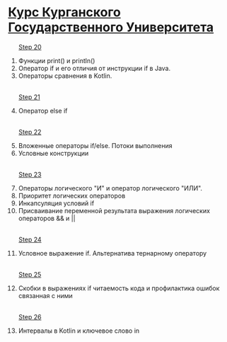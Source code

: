 <h1 text-size="12px"><a href="http://it.kgsu.ru/Kotlin/oglav.html">Курс Курганского Государственного Университета</a></h1>

<ol>

<a href="http://it.kgsu.ru/Kotlin/kotlin020.html">Step 20</a>

<li>Функции print() и println()</li>
<li>Оператор if и его отличия от инструкции if в Java.</li>
<li>Операторы сравнения в Kotlin.</li></br>


<a href="http://it.kgsu.ru/Kotlin/kotlin021.html">Step 21</a>

 <li>Оператор else if</li></br>
 
 <a href="http://it.kgsu.ru/Kotlin/kotlin022.html">Step 22</a>
 
 <li>Вложенные операторы if/else. Потоки выполнения</li>
 <li>Условные конструкции</li></br>
 
 <a href="http://it.kgsu.ru/Kotlin/kotlin023.html">Step 23</a>
 
 <li>Операторы логического "И" и оператор логического "ИЛИ".</li>
 <li>Приоритет логических операторов</li>
 <li>Инкапсуляция условий if</li>
 <li>Присваивание переменной результата выражения логических операторов && и ||</li></br>
 
 <a href="http://it.kgsu.ru/Kotlin/kotlin024.html">Step 24</a>
 
 <li>Условное выражение if. Альтернатива тернарному оператору</li></br>
 
  <a href="http://it.kgsu.ru/Kotlin/kotlin025.html">Step 25</a>
  
 <li>Скобки в выражениях if читаемость кода и профилактика ошибок связанная с ними</li></br>
 
 <a href="http://it.kgsu.ru/Kotlin/kotlin026.html">Step 26</a>
 
 <li>Интервалы в Kotlin и ключевое слово in</li></br>
 
</ol>

